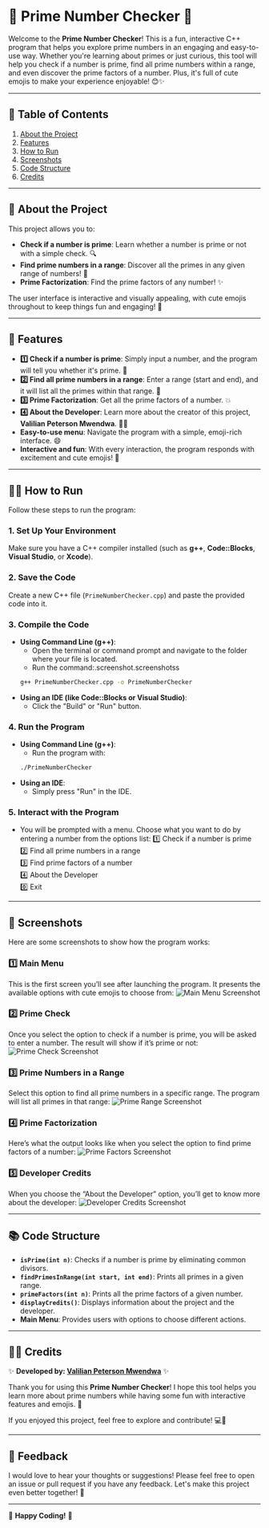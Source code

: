# 🌟 **Prime Number Checker** 🌟

Welcome to the **Prime Number Checker**! This is a fun, interactive C++ program that helps you explore prime numbers in an engaging and easy-to-use way. Whether you're learning about primes or just curious, this tool will help you check if a number is prime, find all prime numbers within a range, and even discover the prime factors of a number. Plus, it's full of cute emojis to make your experience enjoyable! 😊✨

---

## 📝 **Table of Contents**

1. [About the Project](#about-the-project)
2. [Features](#features)
3. [How to Run](#how-to-run)
4. [Screenshots](#screenshots)
5. [Code Structure](#code-structure)
6. [Credits](#credits)

---

## 🧐 **About the Project**

This project allows you to:

- **Check if a number is prime**: Learn whether a number is prime or not with a simple check. 🔍
- **Find prime numbers in a range**: Discover all the primes in any given range of numbers! 🌟
- **Prime Factorization**: Find the prime factors of any number! ✨

The user interface is interactive and visually appealing, with cute emojis throughout to keep things fun and engaging! 🌈

---

## 🚀 **Features**

- **1️⃣ Check if a number is prime**: Simply input a number, and the program will tell you whether it's prime. 🎉
- **2️⃣ Find all prime numbers in a range**: Enter a range (start and end), and it will list all the primes within that range. 🔢
- **3️⃣ Prime Factorization**: Get all the prime factors of a number. 💥
- **4️⃣ About the Developer**: Learn more about the creator of this project, **Valilian Peterson Mwendwa**. 👨‍💻
- **Easy-to-use menu**: Navigate the program with a simple, emoji-rich interface. 😄
- **Interactive and fun**: With every interaction, the program responds with excitement and cute emojis! 🎈

---

## 🏃‍♀️ **How to Run**

Follow these steps to run the program:

### 1. **Set Up Your Environment**

Make sure you have a C++ compiler installed (such as **g++**, **Code::Blocks**, **Visual Studio**, or **Xcode**).

### 2. **Save the Code**

Create a new C++ file (`PrimeNumberChecker.cpp`) and paste the provided code into it.

### 3. **Compile the Code**

- **Using Command Line (g++)**:
  - Open the terminal or command prompt and navigate to the folder where your file is located.
  - Run the command:.screenshot.screenshotss
  ```bash
  g++ PrimeNumberChecker.cpp -o PrimeNumberChecker
  ```
- **Using an IDE (like Code::Blocks or Visual Studio)**:
  - Click the "Build" or "Run" button.

### 4. **Run the Program**

- **Using Command Line (g++)**:
  - Run the program with:
  ```bash
  ./PrimeNumberChecker
  ```
- **Using an IDE**:
  - Simply press "Run" in the IDE.

### 5. **Interact with the Program**

- You will be prompted with a menu. Choose what you want to do by entering a number from the options list:
  1️⃣ Check if a number is prime  
   2️⃣ Find all prime numbers in a range  
   3️⃣ Find prime factors of a number  
   4️⃣ About the Developer  
   0️⃣ Exit

---

## 📸 **Screenshots**

Here are some screenshots to show how the program works:

### 1️⃣ **Main Menu**

This is the first screen you’ll see after launching the program. It presents the available options with cute emojis to choose from:
![Main Menu Screenshot](./screenshots/code1.png)

### 2️⃣ **Prime Check**

Once you select the option to check if a number is prime, you will be asked to enter a number. The result will show if it’s prime or not:
![Prime Check Screenshot](./screenshots/code2.png)

### 3️⃣ **Prime Numbers in a Range**

Select this option to find all prime numbers in a specific range. The program will list all primes in that range:
![Prime Range Screenshot](./screenshots/code3.png)

### 4️⃣ **Prime Factorization**

Here’s what the output looks like when you select the option to find prime factors of a number:
![Prime Factors Screenshot](./screenshots/code4.png)

### 5️⃣ **Developer Credits**

When you choose the “About the Developer” option, you’ll get to know more about the developer:
![Developer Credits Screenshot](./screenshots/code5.png)

---

## 📚 **Code Structure**

- **`isPrime(int n)`**: Checks if a number is prime by eliminating common divisors.
- **`findPrimesInRange(int start, int end)`**: Prints all primes in a given range.
- **`primeFactors(int n)`**: Prints all the prime factors of a given number.
- **`displayCredits()`**: Displays information about the project and the developer.
- **Main Menu**: Provides users with options to choose different actions.

---

## 🧑‍💻 **Credits**

✨ **Developed by: [Valilian Peterson Mwendwa](#)** ✨

Thank you for using this **Prime Number Checker**! I hope this tool helps you learn more about prime numbers while having some fun with interactive features and emojis. 🌈

If you enjoyed this project, feel free to explore and contribute! 💻🔧

---

## 💬 **Feedback**

I would love to hear your thoughts or suggestions! Please feel free to open an issue or pull request if you have any feedback. Let's make this project even better together! 🤝

---

🌟 **Happy Coding!** 🌟
